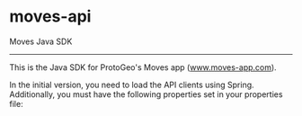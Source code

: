 moves-api
=========

Moves Java SDK
**************

This is the Java SDK for ProtoGeo's Moves app (www.moves-app.com).

In the initial version, you need to load the API clients using Spring.
Additionally, you must have the following properties set in your properties file:


